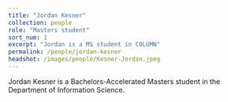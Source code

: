 ```yaml
---
title: "Jordan Kesner"
collection: people
role: "Masters student"
sort_num: 1
excerpt: "Jordan is a MS student in COLUMN"
permalink: /people/jordan-kesner
headshot: /images/people/Kesner-Jordan.jpeg
---
```


Jordan Kesner is a Bachelors-Accelerated Masters student in the Department of Information Science.

